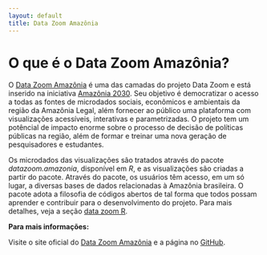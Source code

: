 ```yaml
---
layout: default
title: Data Zoom Amazônia
---
```


# O que é o Data Zoom Amazônia?

O [Data Zoom Amazônia](https://datazoomamazonia.com.br/) é uma das camadas do projeto Data Zoom e está inserido na iniciativa [Amazônia 2030](https://amazonia2030.org.br/o-projeto/). Seu objetivo é democratizar o acesso a todas as fontes de microdados sociais, econômicos e ambientais da região da Amazônia Legal, além fornecer ao público uma plataforma com visualizações acessíveis, interativas e parametrizadas. O projeto tem um potêncial de impacto enorme sobre o processo de decisão de políticas públicas na região, além de formar e treinar uma nova geração de pesquisadores e estudantes.

Os microdados das visualizações são tratados através do pacote *datazoom.amazonia*, disponível em *R*, e as visualizações são criadas a partir do pacote. Através do pacote, os usuários têm acesso, em um só lugar, a diversas bases de dados relacionadas à Amazônia brasileira. O pacote adota a filosofia de códigos abertos de tal forma que todos possam aprender e contribuir para o desenvolvimento do projeto. Para mais detalhes, veja a seção [data zoom R](dz_R.html).

**Para mais informações:**

Visite o site oficial do [Data Zoom Amazônia](https://datazoomamazonia.com.br/) e a página no [GitHub](https://github.com/datazoompuc/datazoom.amazonia).